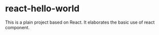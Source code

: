 # react-hello-world
This is a plain project based on React. It elaborates the basic use of react component.
